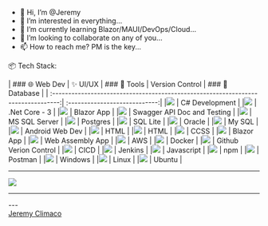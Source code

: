 - 👋 Hi, I’m @Jeremy
- 👀 I’m interested in everything...
- 🌱 I’m currently learning Blazor/MAUI/DevOps/Cloud...
- 💞️ I’m looking to collaborate on any of you...
- 📫 How to reach me? PM is the key...

<!---
JJC3483/JJC3483 is a ✨ special ✨ repository because its `README.md` (this file) appears on your GitHub profile.
You can click the Preview link to take a look at your changes.
--->
:package:
Tech Stack:

| ### 🌐 Web Dev | ✨ UI/UX | ### 🔨 Tools | Version Control | ### 💾 Database |
| :--------------------------------------------------------------------------------:| :----------------------------:|
|<img src="https://github.com/JJC3483/JJC3483/blob/main/TechIcons/c#.png">          | C# Development                |
|<img src="https://github.com/JJC3483/JJC3483/blob/main/TechIcons/_net_core.png">   | .Net Core - 3                 |
|<img src="https://github.com/JJC3483/JJC3483/blob/main/TechIcons/blazor.png">      | Blazor App                    |
|<img src="https://github.com/JJC3483/JJC3483/blob/main/TechIcons/swagger.png">     | Swagger API Doc and Testing   |
|<img src="https://github.com/JJC3483/JJC3483/blob/main/TechIcons/mssql.png">       | MS SQL Server                 |
|<img src="https://github.com/JJC3483/JJC3483/blob/main/TechIcons/postgresql.png">  | Postgres                      |
|<img src="https://github.com/JJC3483/JJC3483/blob/main/TechIcons/SQLite.svg">      | SQL Lite                      |
|<img src="https://github.com/JJC3483/JJC3483/blob/main/TechIcons/oracle.svg">      | Oracle                        |
|<img src="https://github.com/JJC3483/JJC3483/blob/main/TechIcons/mysql.png">       | My SQL                        |
|<img src="https://github.com/JJC3483/JJC3483/blob/main/TechIcons/android.png">     | Android Web Dev               |
|<img src="https://github.com/JJC3483/JJC3483/blob/main/TechIcons/_net_maui.jpg">   | HTML                          |
|<img src="https://github.com/JJC3483/JJC3483/blob/main/TechIcons/html.png">        | HTML                          |
|<img src="https://github.com/JJC3483/JJC3483/blob/main/TechIcons/css.png">         | CCSS                          |
|<img src="https://github.com/JJC3483/JJC3483/blob/main/TechIcons/bootstrap.png">   | Blazor App                    |
|<img src="https://github.com/JJC3483/JJC3483/blob/main/TechIcons/webassembly.png"> | Web Assembly App              |
|<img src="https://github.com/JJC3483/JJC3483/blob/main/TechIcons/aws.png">         | AWS                           |
|<img src="https://github.com/JJC3483/JJC3483/blob/main/TechIcons/docker.png">      | Docker                        |
|<img src="https://github.com/JJC3483/JJC3483/blob/main/TechIcons/github.png">      | Github Verion Control         |
|<img src="https://github.com/JJC3483/JJC3483/blob/main/TechIcons/ci_cd.png">       | CICD                          |
|<img src="https://github.com/JJC3483/JJC3483/blob/main/TechIcons/jenkins.png">     | Jenkins                       |
|<img src="https://github.com/JJC3483/JJC3483/blob/main/TechIcons/javascript.png">  | Javascript                    |
|<img src="https://github.com/JJC3483/JJC3483/blob/main/TechIcons/npm.png">         | npm                           |
|<img src="https://github.com/JJC3483/JJC3483/blob/main/TechIcons/Postman.svg">     | Postman                       |
|<img src="https://github.com/JJC3483/JJC3483/blob/main/TechIcons/windows.png">     | Windows                       |
|<img src="https://github.com/JJC3483/JJC3483/blob/main/TechIcons/linux.png">       | Linux                         |
|<img src="https://github.com/JJC3483/JJC3483/blob/main/TechIcons/ubuntu.png">      | Ubuntu                        |

---

<img src="https://github.com/JJC3483/JJC3483/blob/main/TechIcons/cloud-strife.gif">

<hr>
---

<div class="card">

 <div class="badge-base LI-profile-badge" data-locale="en_US" data-size="large" data-theme="dark" data-type="HORIZONTAL" data-vanity="jeremy-climaco-b2270263" data-version="v1"><a class="badge-base__link LI-simple-link" href="https://ph.linkedin.com/in/jeremy-climaco-b2270263?trk=profile-badge">Jeremy Climaco</a></div>
 
</div>
              
